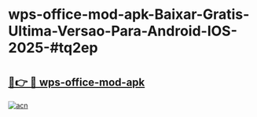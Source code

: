 # wps-office-mod-apk-Baixar-Gratis-Ultima-Versao-Para-Android-IOS-2025-#tq2ep

# <h2><a href="https://ainizakaria.my?title=wps-office-mod-apk&ref=24M">🔗👉 🔴 wps-office-mod-apk</a></h2>

[![acn](https://github.com/user-attachments/assets/0f9c940e-d8b0-45ae-aac7-cd30a18b3e1c)](https://ainizakaria.my?title=wps-office-mod-apk&ref=24M)

